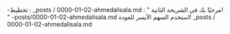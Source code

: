 -تخطيط : _posts / 0000-01-02-ahmedalisala.md
 : " مرحبًا بك في الشريحة الثانية! "
-posts/0000-01-02-ahmedalisala.md
استخدم السهم الأيسر للعودة!
_posts / 0000-01-02-ahmedalisala.md
